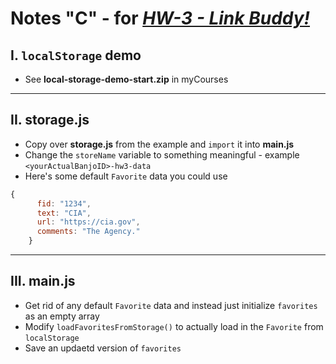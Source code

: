 # Notes "C" - for [*HW-3 - Link Buddy!*](hw-3.md)

## I. `localStorage` demo

- See **local-storage-demo-start.zip** in myCourses

<hr>

## II. storage.js
- Copy over **storage.js** from the example and `import` it into **main.js**
- Change the `storeName` variable to something meaningful - example `<yourActualBanjoID>-hw3-data`
- Here's some default `Favorite` data you could use

```js
{
      fid: "1234",
      text: "CIA", 
      url: "https://cia.gov", 
      comments: "The Agency."
    }
```

<hr>

## III. main.js
- Get rid of any default `Favorite` data and instead just initialize `favorites` as an empty array
- Modify `loadFavoritesFromStorage()` to actually load in the `Favorite` from `localStorage`
- Save an updaetd version of `favorites`
